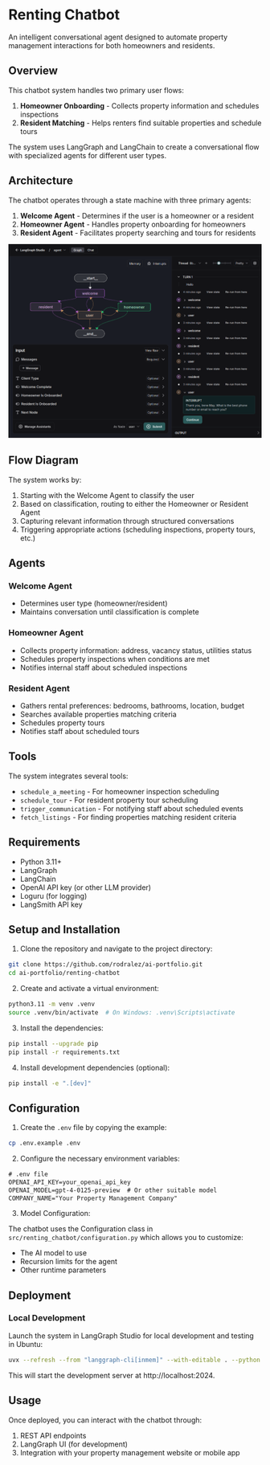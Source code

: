 # Renting Chatbot

An intelligent conversational agent designed to automate property management interactions for both homeowners and residents.

## Overview

This chatbot system handles two primary user flows:
1. **Homeowner Onboarding** - Collects property information and schedules inspections
2. **Resident Matching** - Helps renters find suitable properties and schedule tours

The system uses LangGraph and LangChain to create a conversational flow with specialized agents for different user types.

## Architecture

The chatbot operates through a state machine with three primary agents:

1. **Welcome Agent** - Determines if the user is a homeowner or a resident
2. **Homeowner Agent** - Handles property onboarding for homeowners
3. **Resident Agent** - Facilitates property searching and tours for residents

![Graph Diagram](static/graph.png)

## Flow Diagram

The system works by:

1. Starting with the Welcome Agent to classify the user
2. Based on classification, routing to either the Homeowner or Resident Agent
3. Capturing relevant information through structured conversations
4. Triggering appropriate actions (scheduling inspections, property tours, etc.)

## Agents

### Welcome Agent
- Determines user type (homeowner/resident)
- Maintains conversation until classification is complete

### Homeowner Agent
- Collects property information: address, vacancy status, utilities status
- Schedules property inspections when conditions are met
- Notifies internal staff about scheduled inspections

### Resident Agent
- Gathers rental preferences: bedrooms, bathrooms, location, budget
- Searches available properties matching criteria
- Schedules property tours
- Notifies staff about scheduled tours

## Tools

The system integrates several tools:
- `schedule_a_meeting` - For homeowner inspection scheduling
- `schedule_tour` - For resident property tour scheduling
- `trigger_communication` - For notifying staff about scheduled events
- `fetch_listings` - For finding properties matching resident criteria

## Requirements

- Python 3.11+
- LangGraph
- LangChain
- OpenAI API key (or other LLM provider)
- Loguru (for logging)
- LangSmith API key

## Setup and Installation

1. Clone the repository and navigate to the project directory:

```bash
git clone https://github.com/rodralez/ai-portfolio.git
cd ai-portfolio/renting-chatbot
```

2. Create and activate a virtual environment:

```bash
python3.11 -m venv .venv
source .venv/bin/activate  # On Windows: .venv\Scripts\activate
```

3. Install the dependencies:

```bash
pip install --upgrade pip
pip install -r requirements.txt
```

4. Install development dependencies (optional):

```bash
pip install -e ".[dev]"
```

## Configuration

1. Create the `.env` file by copying the example:

```bash
cp .env.example .env
```

2. Configure the necessary environment variables:

```
# .env file
OPENAI_API_KEY=your_openai_api_key
OPENAI_MODEL=gpt-4-0125-preview  # Or other suitable model
COMPANY_NAME="Your Property Management Company"
```

3. Model Configuration:

The chatbot uses the Configuration class in `src/renting_chatbot/configuration.py` which allows you to customize:
- The AI model to use
- Recursion limits for the agent
- Other runtime parameters

## Deployment

### Local Development

Launch the system in LangGraph Studio for local development and testing in Ubuntu:

```bash
uvx --refresh --from "langgraph-cli[inmem]" --with-editable . --python 3.11 langgraph dev
```

This will start the development server at http://localhost:2024.


## Usage

Once deployed, you can interact with the chatbot through:

1. REST API endpoints
2. LangGraph UI (for development)
3. Integration with your property management website or mobile app